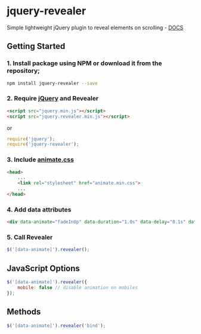 # jquery-revealer
Simple lightweight jQuery plugin to reveal elements on scrolling - [DOCS](https://bissolli.github.io/jquery-revealer/)

## Getting Started

### 1. Install package using NPM or download it from the repository;
```bash
npm install jquery-revealer --save
```

### 2. Require [jQuery](https://jquery.com/) and Revealer
```html
<script src="jquery.min.js"></script>
<script src="jquery.revealer.min.js"></script>
```
or
```javascript
require('jquery');
require('jquery-revealer');
```

### 3. Include [animate.css](http://daneden.github.io/animate.css/)
```html
<head>
    ...
    <link rel="stylesheet" href="animate.min.css">
    ...
</head>
```

### 4. Add data attributes
```html
<div data-animate="fadeInUp" data-duration="1.0s" data-delay="0.1s" data-iteration="1">see animation</div>
```

### 5. Call Revealer
```javascript
$('[data-animate]').revealer();
```


## JavaScript Options
```javascript
$('[data-animate]').revealer({
    mobile: false // disable animation on mobiles
});
```


## Methods
```javascript
$('[data-animate]').revealer('bind');
```
